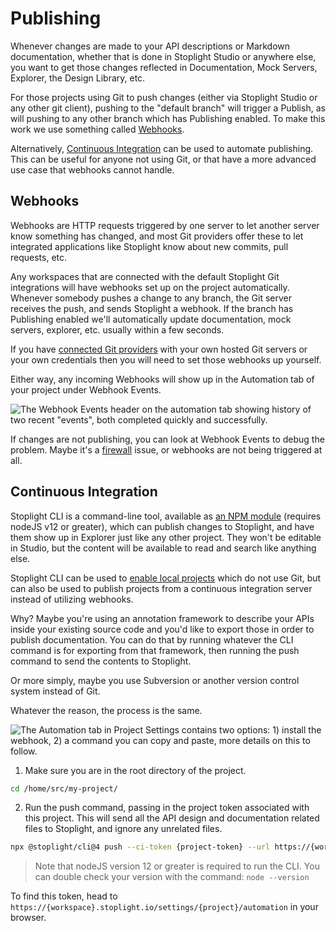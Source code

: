 # Publishing

Whenever changes are made to your API descriptions or Markdown documentation, whether that is done in Stoplight Studio or anywhere else, you want to get those changes reflected in Documentation, Mock Servers, Explorer, the Design Library, etc.

For those projects using Git to push changes (either via Stoplight Studio or any other git client), pushing to the "default branch" will trigger a Publish, as will pushing to any other branch which has Publishing enabled. To make this work we use something called [Webhooks](#webhooks).

Alternatively, [Continuous Integration](#continuous-integration) can be used to automate publishing. This can be useful for anyone not using Git, or that have a more advanced use case that webhooks cannot handle.

## Webhooks

Webhooks are HTTP requests triggered by one server to let another server know something has changed, and most Git providers offer these to let integrated applications like Stoplight know about new commits, pull requests, etc.

Any workspaces that are connected with the default Stoplight Git integrations will have webhooks set up on the project automatically. Whenever somebody pushes a change to any branch, the Git server receives the push, and sends Stoplight a webhook. If the branch has Publishing enabled we'll automatically update documentation, mock servers, explorer, etc. usually within a few seconds.

If you have [connected Git providers](configure-git/../docs/platform/ZG9jOjQ0MzM2OA-overview) with your own hosted Git servers or your own credentials then you will need to set those webhooks up yourself.

Either way, any incoming Webhooks will show up in the Automation tab of your project under Webhook Events.

![The Webhook Events header on the automation tab showing history of two recent "events", both completed quickly and successfully.](../assets/images/webhook-events.png)

If changes are not publishing, you can look at Webhook Events to debug the problem. Maybe it's a [firewall](../docs/platform/ZG9jOjM5OTEzOA-faq#how-do-i-allow-stoplight-to-access-an-internal-git-provider) issue, or webhooks are not being triggered at all.

## Continuous Integration

Stoplight CLI is a command-line tool, available as [an NPM module](https://www.npmjs.com/package/@stoplight/cli) (requires nodeJS v12 or greater), which can publish changes to Stoplight, and have them show up in Explorer just like any other project. They won't be editable in Studio, but the content will be available to read and search like anything else.

Stoplight CLI can be used to [enable local projects](../docs/platform/ZG9jOjQ1NTQxMw-work-with-local-projects) which do not use Git, but can also be used to publish projects from a continuous integration server instead of utilizing webhooks.

Why? Maybe you're using an annotation framework to describe your APIs inside your existing source code and you'd like to export those in order to publish documentation. You can do that by running whatever the CLI command is for exporting from that framework, then running the push command to send the contents to Stoplight.

Or more simply, maybe you use Subversion or another version control system instead of Git. 

Whatever the reason, the process is the same.

![The Automation tab in Project Settings contains two options: 1) install the webhook, 2) a command you can copy and paste, more details on this to follow.](../assets/images/automation.png)

1. Make sure you are in the root directory of the project.

```bash
cd /home/src/my-project/
```

2. Run the push command, passing in the project token associated with this project. This will send all the API design and documentation related files to Stoplight, and ignore any unrelated files.

```bash
npx @stoplight/cli@4 push --ci-token {project-token} --url https://{workspace-name}.stoplight.io
```

> Note that nodeJS version 12 or greater is required to run the CLI. You can
> double check your version with the command: `node --version`

To find this token, head to `https://{workspace}.stoplight.io/settings/{project}/automation` in your browser. 
